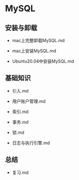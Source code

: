 # MySQL

## 安装与卸载

+ mac上完整卸载MySQL.md

+ mac上安装MySQL.md
+ Ubuntu20.04中安装MySQL.md

## 基础知识

+ 引入.md

+ 用户账户管理.md

+ 索引.md

+ 事务.md

+ 锁.md

+ 日志与执行引擎.md

## 总结

+ 复习.md

